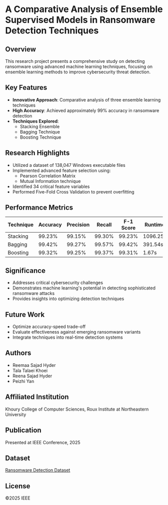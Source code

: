 # A Comparative Analysis of Ensemble Supervised Models in Ransomware Detection Techniques

## Overview
This research project presents a comprehensive study on detecting ransomware using advanced machine learning techniques, focusing on ensemble learning methods to improve cybersecurity threat detection.

## Key Features
- **Innovative Approach**: Comparative analysis of three ensemble learning techniques
- **High Accuracy**: Achieved approximately 99% accuracy in ransomware detection
- **Techniques Explored**:
  - Stacking Ensemble
  - Bagging Technique
  - Boosting Technique

## Research Highlights
- Utilized a dataset of 138,047 Windows executable files
- Implemented advanced feature selection using:
  - Pearson Correlation Matrix
  - Mutual Information technique
- Identified 34 critical feature variables
- Performed Five-Fold Cross Validation to prevent overfitting

## Performance Metrics
| Technique | Accuracy | Precision | Recall | F-1 Score | Runtime |
|-----------|----------|-----------|--------|-----------|---------|
| Stacking | 99.23% | 99.15% | 99.30% | 99.23% | 1096.25s |
| Bagging | 99.42% | 99.27% | 99.57% | 99.42% | 391.54s |
| Boosting | 99.32% | 99.25% | 99.37% | 99.31% | 1.67s |

## Significance
- Addresses critical cybersecurity challenges
- Demonstrates machine learning's potential in detecting sophisticated ransomware attacks
- Provides insights into optimizing detection techniques

## Future Work
- Optimize accuracy-speed trade-off
- Evaluate effectiveness against emerging ransomware variants
- Integrate techniques into real-time detection systems

## Authors
- Reemaa Sajad Hyder
- Tala Talaei Khoei
- Reena Sajad Hyder
- Peizhi Yan

## Affiliated Institution
Khoury College of Computer Sciences, Roux Institute at Northeastern University

## Publication
Presented at IEEE Conference, 2025

## Dataset
[Ransomware Detection Dataset](https://github.com/muditmathur2020/RansomwareDetection/blob/master/RansomwareDetection.ipynb)

## License
©2025 IEEE

